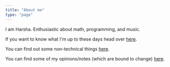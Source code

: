 ```yaml
---
title: "About me"
type: "page"
---
```


I am Harsha. Enthusiastic about math, programming, and music.

If you want to know what I'm up to these days head over [here](/now).

You can find out some non-technical things [here](/me).

You can find some of my opinions/notes (which are bound to change) [here](/random).
